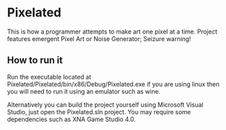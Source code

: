 Pixelated
=========

This is how a programmer attempts to make art one pixel at a time. Project features emergent Pixel Art or Noise Generator; Seizure warning!

How to run it
-------------
Run the executable located at Pixelated/Pixelated/bin/x86/Debug/Pixelated.exe if you are using linux then you will need to run it
using an emulator such as wine. 

Alternatively you can build the project yourself using Microsoft Visual Studio, just open the Pixelated.sln project. 
You may require some dependencies such as XNA Game Studio 4.0.
